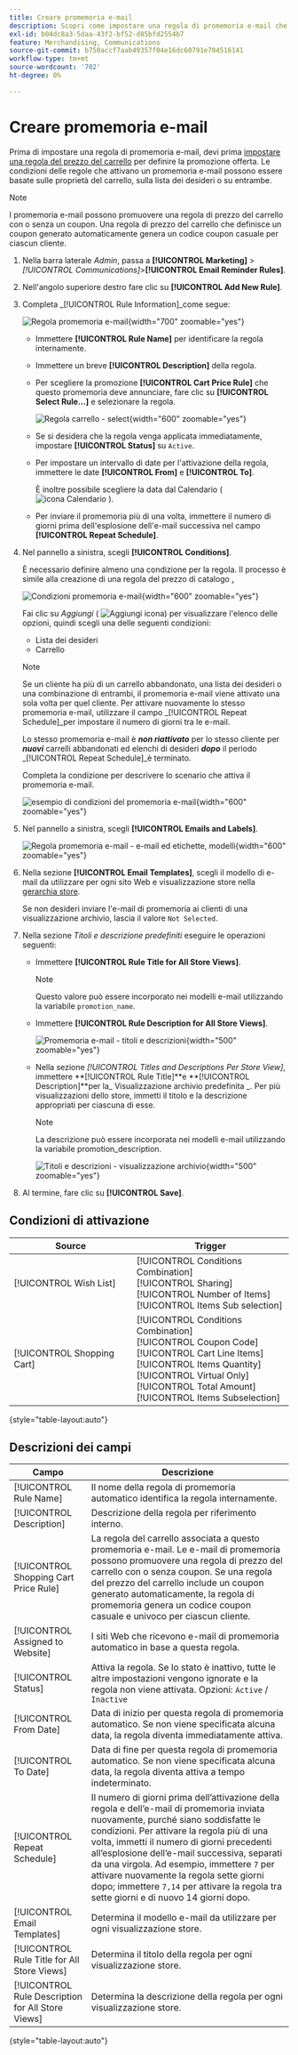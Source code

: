 ```yaml
---
title: Creare promemoria e-mail
description: Scopri come impostare una regola di promemoria e-mail che utilizza una regola di prezzo del carrello esistente.
exl-id: b04dc8a3-5daa-43f2-bf52-d85bfd2554b7
feature: Merchandising, Communications
source-git-commit: b750accf7aab49357f04e16dc60791e704516141
workflow-type: tm+mt
source-wordcount: '702'
ht-degree: 0%

---
```


# Creare promemoria e-mail

Prima di impostare una regola di promemoria e-mail, devi prima [impostare una regola del prezzo del carrello](price-rules-cart-create.md) per definire la promozione offerta. Le condizioni delle regole che attivano un promemoria e-mail possono essere basate sulle proprietà del carrello, sulla lista dei desideri o su entrambe.

>[!NOTE]
>
>I promemoria e-mail possono promuovere una regola di prezzo del carrello con o senza un coupon. Una regola di prezzo del carrello che definisce un coupon generato automaticamente genera un codice coupon casuale per ciascun cliente.

1. Nella barra laterale _Admin_, passa a **[!UICONTROL Marketing]** > _[!UICONTROL Communications]_>**[!UICONTROL Email Reminder Rules]**.

1. Nell&#39;angolo superiore destro fare clic su **[!UICONTROL Add New Rule]**.

1. Completa _[!UICONTROL Rule Information]_come segue:

   ![Regola promemoria e-mail](./assets/email-reminder-new.png){width="700" zoomable="yes"}

   - Immettere **[!UICONTROL Rule Name]** per identificare la regola internamente.

   - Immettere un breve **[!UICONTROL Description]** della regola.

   - Per scegliere la promozione **[!UICONTROL Cart Price Rule]** che questo promemoria deve annunciare, fare clic su **[!UICONTROL Select Rule…]** e selezionare la regola.

     ![Regola carrello - select](./assets/email-reminder-select-rule.png){width="600" zoomable="yes"}

   - Se si desidera che la regola venga applicata immediatamente, impostare **[!UICONTROL Status]** su `Active`.

   - Per impostare un intervallo di date per l&#39;attivazione della regola, immettere le date **[!UICONTROL From]** e **[!UICONTROL To]**.

     È inoltre possibile scegliere la data dal Calendario ( ![icona Calendario](../assets/icon-calendar.png) ).

   - Per inviare il promemoria più di una volta, immettere il numero di giorni prima dell&#39;esplosione dell&#39;e-mail successiva nel campo **[!UICONTROL Repeat Schedule]**.

1. Nel pannello a sinistra, scegli **[!UICONTROL Conditions]**.

   È necessario definire almeno una condizione per la regola. Il processo è simile alla creazione di una regola del prezzo di catalogo [.](price-rules-catalog.md)

   ![Condizioni promemoria e-mail](./assets/email-reminder-conditions.png){width="600" zoomable="yes"}

   Fai clic su _Aggiungi_ ( ![Aggiungi icona](../assets/icon-add-green-circle.png)) per visualizzare l&#39;elenco delle opzioni, quindi scegli una delle seguenti condizioni:

   - Lista dei desideri
   - Carrello

   >[!NOTE]
   >
   >Se un cliente ha più di un carrello abbandonato, una lista dei desideri o una combinazione di entrambi, il promemoria e-mail viene attivato una sola volta per quel cliente. Per attivare nuovamente lo stesso promemoria e-mail, utilizzare il campo _[!UICONTROL Repeat Schedule]_per impostare il numero di giorni tra le e-mail. <br/>
   >
   >Lo stesso promemoria e-mail è **_non riattivato_** per lo stesso cliente per **_nuovi_** carrelli abbandonati ed elenchi di desideri **_dopo_** il periodo _[!UICONTROL Repeat Schedule]_è terminato.

   Completa la condizione per descrivere lo scenario che attiva il promemoria e-mail.

   ![esempio di condizioni del promemoria e-mail](./assets/email-reminder-condition-example.png){width="600" zoomable="yes"}

1. Nel pannello a sinistra, scegli **[!UICONTROL Emails and Labels]**.

   ![Regola promemoria e-mail - e-mail ed etichette, modelli ](./assets/email-reminder-rule-emails-labels-email-templates.png){width="600" zoomable="yes"}

1. Nella sezione **[!UICONTROL Email Templates]**, scegli il modello di e-mail da utilizzare per ogni sito Web e visualizzazione store nella [gerarchia store](../getting-started/websites-stores-views.md).

   Se non desideri inviare l&#39;e-mail di promemoria ai clienti di una visualizzazione archivio, lascia il valore `Not Selected`.

1. Nella sezione _Titoli e descrizione predefiniti_ eseguire le operazioni seguenti:

   - Immettere **[!UICONTROL Rule Title for All Store Views]**.

     >[!NOTE]
     >
     >Questo valore può essere incorporato nei modelli e-mail utilizzando la variabile `promotion_name`.

   - Immettere **[!UICONTROL Rule Description for All Store Views]**.

     ![Promemoria e-mail - titoli e descrizioni](./assets/email-reminders-emails-and-labels-default-titles-description.png){width="500" zoomable="yes"}

   - Nella sezione _[!UICONTROL Titles and Descriptions Per Store View]_, immettere **[!UICONTROL Rule Title]**e **[!UICONTROL Description]**per la_ Visualizzazione archivio predefinita _. Per più visualizzazioni dello store, immetti il titolo e la descrizione appropriati per ciascuna di esse.

     >[!NOTE]
     >
     >La descrizione può essere incorporata nei modelli e-mail utilizzando la variabile promotion_description.

     ![Titoli e descrizioni - visualizzazione archivio](./assets/email-reminder-rules-title-descriptions-per-store-view.png){width="500" zoomable="yes"}

1. Al termine, fare clic su **[!UICONTROL Save]**.

## Condizioni di attivazione

| Source | Trigger |
|--- |--- |
| [!UICONTROL Wish List] | [!UICONTROL Conditions Combination]<br/>[!UICONTROL Sharing]<br/>[!UICONTROL Number of Items]<br/>[!UICONTROL Items Sub selection] |
| [!UICONTROL Shopping Cart] | [!UICONTROL Conditions Combination]<br/>[!UICONTROL Coupon Code]<br/>[!UICONTROL Cart Line Items]<br/>[!UICONTROL Items Quantity]<br/>[!UICONTROL Virtual Only]<br/>[!UICONTROL Total Amount]<br/>[!UICONTROL Items Subselection] |

{style="table-layout:auto"}

## Descrizioni dei campi

| Campo | Descrizione |
|--- |--- |
| [!UICONTROL Rule Name] | Il nome della regola di promemoria automatico identifica la regola internamente. |
| [!UICONTROL Description] | Descrizione della regola per riferimento interno. |
| [!UICONTROL Shopping Cart Price Rule] | La regola del carrello associata a questo promemoria e-mail. Le e-mail di promemoria possono promuovere una regola di prezzo del carrello con o senza coupon. Se una regola del prezzo del carrello include un coupon generato automaticamente, la regola di promemoria genera un codice coupon casuale e univoco per ciascun cliente. |
| [!UICONTROL Assigned to Website] | I siti Web che ricevono e-mail di promemoria automatico in base a questa regola. |
| [!UICONTROL Status] | Attiva la regola. Se lo stato è inattivo, tutte le altre impostazioni vengono ignorate e la regola non viene attivata. Opzioni: `Active` / `Inactive` |
| [!UICONTROL From Date] | Data di inizio per questa regola di promemoria automatico. Se non viene specificata alcuna data, la regola diventa immediatamente attiva. |
| [!UICONTROL To Date] | Data di fine per questa regola di promemoria automatico. Se non viene specificata alcuna data, la regola diventa attiva a tempo indeterminato. |
| [!UICONTROL Repeat Schedule] | Il numero di giorni prima dell’attivazione della regola e dell’e-mail di promemoria inviata nuovamente, purché siano soddisfatte le condizioni. Per attivare la regola più di una volta, immetti il numero di giorni precedenti all’esplosione dell’e-mail successiva, separati da una virgola. Ad esempio, immettere `7` per attivare nuovamente la regola sette giorni dopo; immettere `7,14` per attivare la regola tra sette giorni e di nuovo 14 giorni dopo. |
| [!UICONTROL Email Templates] | Determina il modello e-mail da utilizzare per ogni visualizzazione store. |
| [!UICONTROL Rule Title for All Store Views] | Determina il titolo della regola per ogni visualizzazione store. |
| [!UICONTROL Rule Description for All Store Views] | Determina la descrizione della regola per ogni visualizzazione store. |

{style="table-layout:auto"}
